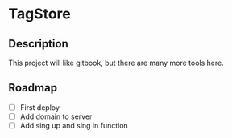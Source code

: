 # TagStore

## Description
This project will like gitbook, but there are many more tools here.

## Roadmap
- [ ] First deploy
- [ ] Add domain to server
- [ ] Add sing up and sing in function
